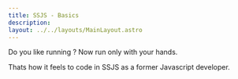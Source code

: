 ```yaml
---
title: SSJS - Basics
description: 
layout: ../../layouts/MainLayout.astro
---
```


Do you like running ? Now run only with your hands.

Thats how it feels to code in SSJS as a former Javascript developer.


